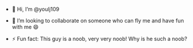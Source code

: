 - 👋 Hi, I’m @youlj109
  
- 💞️ I’m looking to collaborate on someone who can fly me and have fun with me 😄
  
- ⚡ Fun fact: This guy is a noob, very very noob! Why is he such a noob?

<!---
youlj109/youlj109 is a ✨ special ✨ repository because its `README.md` (this file) appears on your GitHub profile.
You can click the Preview link to take a look at your changes.
--->
